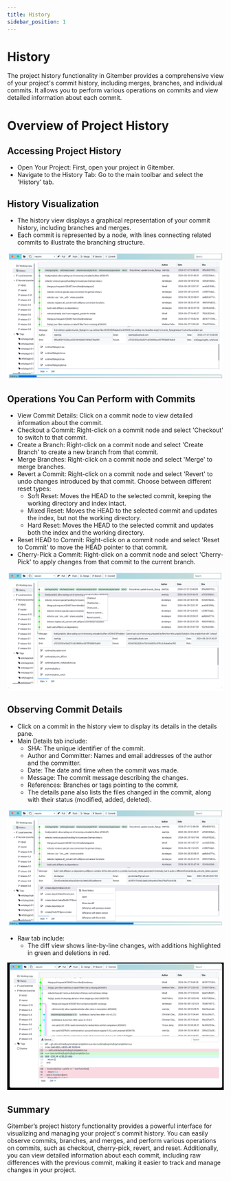 ```yaml
---
title: History
sidebar_position: 1
---
```


# History

The project history functionality in Gitember provides a comprehensive 
view of your project's commit history, including merges, branches, and individual 
commits. It allows you to perform various operations on commits and view detailed 
information about each commit.

# Overview of Project History

## Accessing Project History

 * Open Your Project: First, open your project in Gitember.
 * Navigate to the History Tab: Go to the main toolbar and select the 'History' tab.

## History Visualization

 * The history view displays a graphical representation of your commit history, including branches and merges.
 * Each commit is represented by a node, with lines connecting related commits to illustrate the branching structure.

![History](his-view.png)

## Operations You Can Perform with Commits

  * View Commit Details: Click on a commit node to view detailed information about the commit.
  * Checkout a Commit: Right-click on a commit node and select 'Checkout' to switch to that commit.
  * Create a Branch: Right-click on a commit node and select 'Create Branch' to create a new branch from that commit.
  * Merge Branches: Right-click on a commit node and select 'Merge' to merge branches.
  * Revert a Commit: Right-click on a commit node and select 'Revert' to undo changes introduced by that commit. Choose between different reset types:
    *  Soft Reset: Moves the HEAD to the selected commit, keeping the working directory and index intact.
    * Mixed Reset: Moves the HEAD to the selected commit and updates the index, but not the working directory.
    * Hard Reset: Moves the HEAD to the selected commit and updates both the index and the working directory.
  * Reset HEAD to Commit: Right-click on a commit node and select 'Reset to Commit' to move the HEAD pointer to that commit. 
  * Cherry-Pick a Commit: Right-click on a commit node and select 'Cherry-Pick' to apply changes from that commit to the current branch.

![History](his-item-cmd.png)

## Observing Commit Details

 * Click on a commit in the history view to display its details in the details pane.
 * Main Details tab include:
   * SHA: The unique identifier of the commit.
   * Author and Committer: Names and email addresses of the author and the committer.
   * Date: The date and time when the commit was made.
   * Message: The commit message describing the changes.
   * References: Branches or tags pointing to the commit.
   * The details pane also lists the files changed in the commit, along with their status (modified, added, deleted).


![History](his-detail-cmd.png)

* Raw tab include:
    * The diff view shows line-by-line changes, with additions highlighted in green and deletions in red.

![History](his-raw-diff.png)

## Summary

Gitember’s project history functionality provides a powerful interface for visualizing and 
managing your project's commit history. You can easily observe commits, branches, and merges, 
and perform various operations on commits, such as checkout, cherry-pick, revert, and reset. 
Additionally, you can view detailed information about each commit, including raw 
differences with the previous commit, making it easier to track and manage changes in your project.